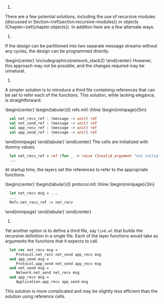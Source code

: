 1.
  There are a few potential solutions, including the use of recursive
  modules (discussed in Section~\ref{section:recursive-modules}) or
  objects (Chapter~\ref{chapter:objects}).  In addition here are a few
  alternate ways.
  
1.
  
  If the design can be partitioned into two separate message streams
  without any cycles, the design can be programmed directly.
  
  \begin{center}
  \includegraphics{network_stack2}
  \end{center}
  However, this approach may not be possible, and the changes required
  may be unnatural.
  
1.
  
  A simpler solution is to introduce a third file containing references
  that can be set to refer each of the functions.  This solution, while
  lacking elegance, is straightforward.
  
  \begin{center}
  \begin{tabular}{l}
  refs.mli\\
  \hline
  \begin{minipage}{5in}
```ocaml
  val net_recv_ref : (message -> unit) ref
  val net_send_ref : (message -> unit) ref
  val app_recv_ref : (message -> unit) ref
  val app_send_ref : (message -> unit) ref
```
  \end{minipage}
  \end{tabular}
  \end{center}
  The cells are initialized with dummy values.
```ocaml
  let net_recv_ref = ref (fun _ -> raise (Invalid_argument "not initialized"))
  ...
```
  At startup time, the layers set the references to refer to the
  appropriate functions.
  
  \begin{center}
  \begin{tabular}{l}
  protocol.ml\\
  \hline
  \begin{minipage}{3in}
```ocaml
  let net_recv msg = ...
  ...
  Refs.net_recv_ref := net_recv
```
  \end{minipage}
  \end{tabular}
  \end{center}
  
1.
  
  Yet another option is to define a third file,
  say `link.ml` that builds the recursive definition in
  a single file.  Each of the layer functions would take as arguments
  the functions that it expects to call.
  
```ocaml
  let rec net_recv msg =
     Protocol.net_recv net_send app_recv msg
  and app_send msg =
     Protocol.app_send net_send app_recv msg
  and net_send msg =
     Network.net_send net_recv msg
  and app_recv msg =
     Application.app_recv app_send msg
```
  This solution is more complicated and may be slightly less efficient
  than the solution using reference cells.
  

